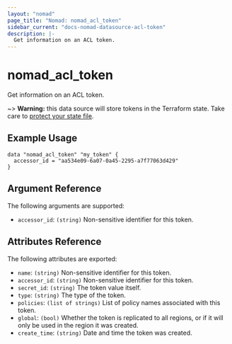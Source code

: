 ```yaml
---
layout: "nomad"
page_title: "Nomad: nomad_acl_token"
sidebar_current: "docs-nomad-datasource-acl-token"
description: |-
  Get information on an ACL token.
---
```


# nomad_acl_token

Get information on an ACL token.

~> **Warning:** this data source will store tokens in the Terraform state. Take care to
  [protect your state file](/docs/state/sensitive-data.html).

## Example Usage

```hcl
data "nomad_acl_token" "my_token" {
  accessor_id = "aa534e09-6a07-0a45-2295-a7f77063d429"
}
```

## Argument Reference

The following arguments are supported:

* `accessor_id`: `(string)` Non-sensitive identifier for this token.

## Attributes Reference

The following attributes are exported:

* `name`: `(string)` Non-sensitive identifier for this token.
* `accessor_id`: `(string)` Non-sensitive identifier for this token.
* `secret_id`: `(string)` The token value itself.
* `type`: `(string)` The type of the token.
* `policies`: `(list of strings)` List of policy names associated with this token.
* `global`: `(bool)` Whether the token is replicated to all regions, or if it will only be used in the region it was created.
* `create_time`: `(string)` Date and time the token was created.
